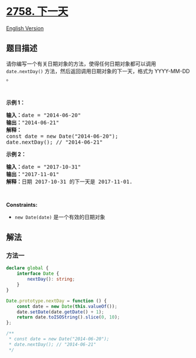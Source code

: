 # [2758. 下一天](https://leetcode.cn/problems/next-day)

[English Version](/solution/2700-2799/2758.Next%20Day/README_EN.md)

<!-- tags: -->

## 题目描述

<!-- 这里写题目描述 -->

<p>请你编写一个有关日期对象的方法，使得任何日期对象都可以调用 <code>date.nextDay()</code> 方法，然后返回调用日期对象的下一天，格式为 YYYY-MM-DD 。</p>

<p>&nbsp;</p>

<p><b>示例 1：</b></p>

<pre>
<b>输入：</b>date = "2014-06-20"
<b>输出：</b>"2014-06-21"
<b>解释：</b>
const date = new Date("2014-06-20");
date.nextDay(); // "2014-06-21"
</pre>

<p><strong class="example">示例 2：</strong></p>

<pre>
<b>输入：</b>date = "2017-10-31"
<strong>输出：</strong>"2017-11-01"
<b>解释：</b>日期 2017-10-31 的下一天是 2017-11-01.
</pre>

<p>&nbsp;</p>

<p><strong>Constraints:</strong></p>

<ul>
	<li><code>new Date(date)</code> 是一个有效的日期对象</li>
</ul>

## 解法

### 方法一

<!-- tabs:start -->

```ts
declare global {
    interface Date {
        nextDay(): string;
    }
}

Date.prototype.nextDay = function () {
    const date = new Date(this.valueOf());
    date.setDate(date.getDate() + 1);
    return date.toISOString().slice(0, 10);
};

/**
 * const date = new Date("2014-06-20");
 * date.nextDay(); // "2014-06-21"
 */
```

<!-- tabs:end -->

<!-- end -->
